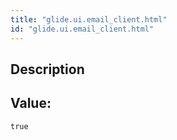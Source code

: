 ```yaml
---
title: "glide.ui.email_client.html"
id: "glide.ui.email_client.html"
---
```

## Description



## Value: 
```
true
```